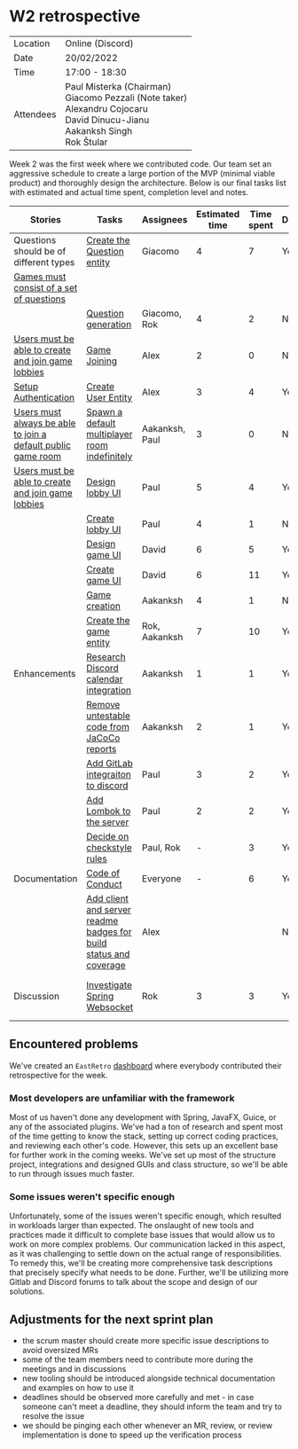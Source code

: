 # W2 retrospective

|   |   |
|---|---|
| Location  | Online (Discord) |
| Date		| 20/02/2022 |
| Time		| 17:00 - 18:30 |
| Attendees	| Paul Misterka  (Chairman)<br> Giacomo Pezzali  (Note taker)<br> Alexandru Cojocaru <br> David Dinucu-Jianu<br>  Aakanksh Singh <br>Rok Štular |

Week 2 was the first week where we contributed code. Our team set an aggressive schedule to create a large portion of the MVP (minimal viable product) and thoroughly design the architecture. Below is our final tasks list with estimated and actual time spent, completion level and notes.

| Stories                                                                                                                                                                         | Tasks                                                                                                                                                                                | Assignees      | Estimated time | Time spent | Done   | Notes            |
| ------------------------------------------------------------------------------------------------------------------------------------------------------------------------------- | ------------------------------------------------------------------------------------------------------------------------------------------------------------------------------------ | -------------- | -------------- | ---------- | ------ | ---------------- |
| Questions should be of different types                                                                                                                                          | [Create the Question entity](https://gitlab.ewi.tudelft.nl/cse1105/2021-2022/team-repositories/oopp-group-60/repository-template/-/issues/14)                                        | Giacomo        | 4              | 7          | Yes    |                  |
| [Games must consist of a set of questions](https://gitlab.ewi.tudelft.nl/cse1105/2021-2022/team-repositories/oopp-group-60/repository-template/-/issues/15)                     |                                                                                                                                                                                      |                |
|                                                                                                                                                                                 | [Question generation](https://gitlab.ewi.tudelft.nl/cse1105/2021-2022/team-repositories/oopp-group-60/repository-template/-/issues/21)                                               | Giacomo, Rok   | 4              | 2          | No     |                  |
| [Users must be able to create and join game lobbies](https://gitlab.ewi.tudelft.nl/cse1105/2021-2022/team-repositories/oopp-group-60/repository-template/-/issues/5)            | [Game Joining](https://gitlab.ewi.tudelft.nl/cse1105/2021-2022/team-repositories/oopp-group-60/repository-template/-/issues/20)                                                      | Alex           | 2              | 0          | No     |                  |
| [Setup Authentication](https://gitlab.ewi.tudelft.nl/cse1105/2021-2022/team-repositories/oopp-group-60/repository-template/-/issues/31)                                         | [Create User Entity](https://gitlab.ewi.tudelft.nl/cse1105/2021-2022/team-repositories/oopp-group-60/repository-template/-/issues/10)                                                | Alex           | 3              | 4          | Yes    |                  |
| [Users must always be able to join a default public game room](https://gitlab.ewi.tudelft.nl/cse1105/2021-2022/team-repositories/oopp-group-60/repository-template/-/issues/16) | [Spawn a default multiplayer room indefinitely](https://gitlab.ewi.tudelft.nl/cse1105/2021-2022/team-repositories/oopp-group-60/repository-template/-/issues/16)                     | Aakanksh, Paul | 3              | 0          | No     |                  |
| [Users must be able to create and join game lobbies](https://gitlab.ewi.tudelft.nl/cse1105/2021-2022/team-repositories/oopp-group-60/repository-template/-/issues/5)            | [Design lobby UI](https://gitlab.ewi.tudelft.nl/cse1105/2021-2022/team-repositories/oopp-group-60/repository-template/-/issues/17)                                                   | Paul           | 5              | 4          | Yes    |                  |
|                                                                                                                                                                                 | [Create lobby UI](https://gitlab.ewi.tudelft.nl/cse1105/2021-2022/team-repositories/oopp-group-60/repository-template/-/issues/23)                                                   | Paul           | 4              | 1          | No     |                  |
|                                                                                                                                                                                 | [Design game UI](https://gitlab.ewi.tudelft.nl/cse1105/2021-2022/team-repositories/oopp-group-60/repository-template/-/issues/18)                                                    | David          | 6              | 5          | Yes    |                  |
|                                                                                                                                                                                 | [Create game UI](https://gitlab.ewi.tudelft.nl/cse1105/2021-2022/team-repositories/oopp-group-60/repository-template/-/issues/24)                                                    | David          | 6              | 11         | Yes |                  |
|                                                                                                                                                                                 | [Game creation](https://gitlab.ewi.tudelft.nl/cse1105/2021-2022/team-repositories/oopp-group-60/repository-template/-/issues/19)                                                     | Aakanksh       | 4              | 1          | No     |                  |
|                                                                                                                                                                                 | [Create the game entity](https://gitlab.ewi.tudelft.nl/cse1105/2021-2022/team-repositories/oopp-group-60/repository-template/-/issues/15)                                            | Rok, Aakanksh  | 7              | 10         | Yes |                  |
| Enhancements                                                                                                                                                                    | [Research Discord calendar integration](https://gitlab.ewi.tudelft.nl/cse1105/2021-2022/team-repositories/oopp-group-60/repository-template/-/issues/2)                              | Aakanksh       | 1              | 1          | Yes    |                  |
|                                                                                                                                                                                 | [Remove untestable code from JaCoCo reports](https://gitlab.ewi.tudelft.nl/cse1105/2021-2022/team-repositories/oopp-group-60/repository-template/-/issues/57)                        | Aakanksh       | 2              | 1          | Yes     |                  |
|                                                                                                                                                                                 | [Add GitLab integraiton to discord](https://gitlab.ewi.tudelft.nl/cse1105/2021-2022/team-repositories/oopp-group-60/repository-template/-/issues/22)                                 | Paul           | 3              | 2          | Yes    |                  |
|                                                                                                                                                                                 | [Add Lombok to the server](https://gitlab.ewi.tudelft.nl/cse1105/2021-2022/team-repositories/oopp-group-60/repository-template/-/issues/25)                                          | Paul           | 2              | 2          | Yes    |                  |
|                                                                                                                                                                                 | [Decide on checkstyle rules](https://gitlab.ewi.tudelft.nl/cse1105/2021-2022/team-repositories/oopp-group-60/repository-template/-/issues/30)                                        | Paul, Rok      | \-             | 3          | Yes    |                  |
| Documentation                                                                                                                                                                   | [Code of Conduct](https://gitlab.ewi.tudelft.nl/cse1105/2021-2022/team-repositories/oopp-group-60/repository-template/-/issues/3)                                                    | Everyone       | \-             | 6          | Yes    |                  |
|                                                                                                                                                                                 | [Add client and server readme badges for build status and coverage](https://gitlab.ewi.tudelft.nl/cse1105/2021-2022/team-repositories/oopp-group-60/repository-template/-/issues/26) | Alex           |                |            | No     |                  |
| Discussion                                                                                                                                                                      | [Investigate Spring Websocket](https://gitlab.ewi.tudelft.nl/cse1105/2021-2022/team-repositories/oopp-group-60/repository-template/-/issues/27)                                      | Rok            | 3              | 3          | Yes    | We are using SSE |

## Encountered problems

We've created an `EastRetro` [dashboard](https://easyretro.io/publicboard/CT4Ca6EZB7U2TUK1JmjMGGw1ln43/8bcd75f4-bb3b-4fc6-a6a7-950eb3f7471b) where everybody contributed their retrospective for the week.

### Most developers are unfamiliar with the framework
Most of us haven't done any development with Spring, JavaFX, Guice, or any of the associated plugins. We've had a ton of research and spent most of the time getting to know the stack, setting up correct coding practices, and reviewing each other's code. However, this sets up an excellent base for further work in the coming weeks. We've set up most of the structure project, integrations and designed GUIs and class structure, so we'll be able to run through issues much faster.

### Some issues weren't specific enough
Unfortunately, some of the issues weren't specific enough, which resulted in workloads larger than expected. The onslaught of new tools and practices made it difficult to complete base issues that would allow us to work on more complex problems. Our communication lacked in this aspect, as it was challenging to settle down on the actual range of responsibilities. To remedy this, we'll be creating more comprehensive task descriptions that precisely specify what needs to be done. Further, we'll be utilizing more Gitlab and Discord forums to talk about the scope and design of our solutions.

## Adjustments for the next sprint plan
- the scrum master should create more specific issue descriptions to avoid oversized MRs
- some of the team members need to contribute more during the meetings and in discussions
- new tooling should be introduced alongside technical documentation and examples on how to use it
- deadlines should be observed more carefully and met - in case someone can't meet a deadline, they should inform the team and try to resolve the issue
- we should be pinging each other whenever an MR, review, or review implementation is done to speed up the verification process
